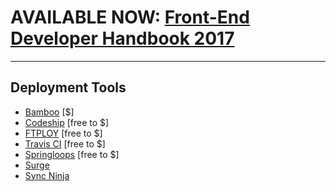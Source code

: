 # AVAILABLE NOW: [Front-End Developer Handbook 2017](https://frontendmasters.com/books/front-end-handbook/2017/)

***

## Deployment Tools 

* [Bamboo](https://www.atlassian.com/software/bamboo/) [$]
* [Codeship](https://codeship.com/) [free to $]
* [FTPLOY](http://ftploy.com/) [free to $]
* [Travis CI](http://docs.travis-ci.com/) [free to $]
* [Springloops](http://www.springloops.io/) [free to $]
* [Surge](https://surge.sh/) 
* [Sync Ninja](http://www.syncninja.com/)







































 






